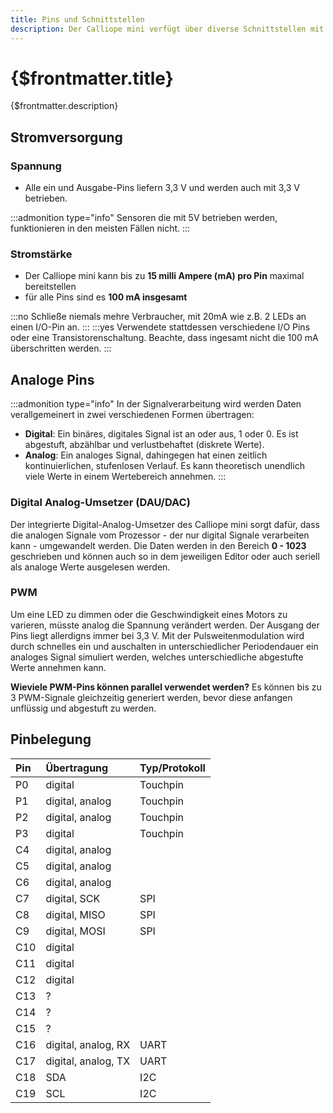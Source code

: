 ```yaml
---
title: Pins und Schnittstellen
description: Der Calliope mini verfügt über diverse Schnittstellen mit unterschiedlichen Protokollen, die programmiert werden können und womit Daten ausgetauscht werden.
---
```


# {$frontmatter.title} 

{$frontmatter.description}


## Stromversorgung

### Spannung

- Alle ein und Ausgabe-Pins liefern 3,3 V und werden auch mit 3,3 V betrieben.

:::admonition type="info"
Sensoren die mit 5V betrieben werden, funktionieren in den meisten Fällen nicht.
:::

### Stromstärke

- Der Calliope mini kann bis zu **15 milli Ampere (mA) pro Pin** maximal bereitstellen
- für alle Pins sind es **100 mA insgesamt**

:::no
Schließe niemals mehre Verbraucher, mit 20mA wie z.B. 2 LEDs an einen I/O-Pin an.
:::
:::yes
Verwendete stattdessen verschiedene I/O Pins oder eine Transistorenschaltung. Beachte, dass ingesamt nicht die 100 mA überschritten werden.
:::




## Analoge Pins

:::admonition type="info"
In der Signalverarbeitung wird werden Daten verallgemeinert in zwei verschiedenen Formen übertragen: 
- **Digital**: Ein binäres, digitales Signal ist an oder aus, 1 oder 0. Es ist abgestuft, abzählbar und verlustbehaftet (diskrete Werte).
- **Analog**: Ein analoges Signal, dahingegen hat einen zeitlich kontinuierlichen, stufenlosen Verlauf. Es kann theoretisch unendlich viele Werte in einem Wertebereich annehmen.
:::

### Digital Analog-Umsetzer (DAU/DAC)
Der integrierte Digital-Analog-Umsetzer des Calliope mini sorgt dafür, dass die analogen Signale vom Prozessor - der nur digital Signale verarbeiten kann - umgewandelt werden. Die Daten werden in den Bereich **0 - 1023** geschrieben und können auch so in dem jeweiligen Editor oder auch seriell als analoge Werte ausgelesen werden.

### PWM

Um eine LED zu dimmen oder die Geschwindigkeit eines Motors zu varieren, müsste analog die Spannung verändert werden. Der Ausgang der Pins liegt allerdigns immer bei 3,3 V. Mit der Pulsweitenmodulation wird durch schnelles ein und auschalten in unterschiedlicher Periodendauer ein analoges Signal simuliert werden, welches unterschiedliche abgestufte Werte annehmen kann. 

**Wieviele PWM-Pins können parallel verwendet werden?** 
Es können bis zu 3 PWM-Signale gleichzeitig generiert werden, bevor diese anfangen unflüssig und abgestuft zu werden. 


## Pinbelegung

| Pin | Übertragung | Typ/Protokoll |
| :------ | :-- | :------------- |
| P0 | digital | Touchpin |
| P1 | digital, analog | Touchpin | 
| P2 | digital, analog | Touchpin |
| P3 | digital | Touchpin |
| C4 | digital, analog | |
| C5 | digital, analog | |
| C6 | digital, analog | |
| C7 | digital, SCK | SPI |
| C8 | digital, MISO | SPI |
| C9 | digital, MOSI | SPI |
| C10 | digital | |
| C11 | digital | |
| C12 | digital | |
| C13 | ? | |
| C14 | ? | |
| C15 | ? | |
| C16 | digital, analog, RX | UART |
| C17 | digital, analog, TX | UART |
| C18 | SDA | I2C | 
| C19 | SCL | I2C |

<!-- | C1 | digital | |
| C0 | digital | I/O Pin | 
| C2 | digital/analog | |
| C3 | digital | | -->